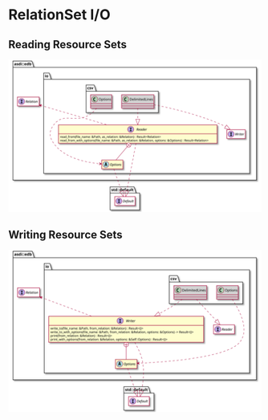 # RelationSet I/O

## Reading Resource Sets

![I/O extension point](i_o_reader.svg)

## Writing Resource Sets

![I/O extension point](i_o_writer.svg)